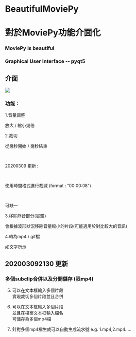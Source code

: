 # BeautifulMoviePy
 
# 對於MoviePy功能介面化

### MoviePy is beautiful

### Graphical User Interface -- pyqt5

## 介面

<img src="https://github.com/charlie11438/BeautifulMoviePy/blob/master/GUI.png?raw=true" />

### 功能：
<p>
1.音量調整
 
 <br>
 
 放大 / 縮小幾倍
</p>
 
<p>
2.裁切
 
 <br>
 
  從幾秒開始 / 幾秒結束
  
  <br>
  
  20200309 更新 :
  
  <br>
  
  使用時間格式進行裁減 (format : "00:00:08")
 
 <br>
 
 可缺一
 
 </p>
 
 <p>
 3.移除靜音部分(實驗)
 
 <br>
 
 會根據波形狀況移除音量較小的片段(可能適用於對比較大的音訊)
 </p>
 
 <p>
 4.轉為mp4 / gif檔
 
 <br>
 
 如文字所示
 </p>

## 202003092130 更新

### 多個subclip合併以及分開儲存 (限mp4) 
<p>

5. 可以在文本框輸入多個片段
   <br>
   實現裁切多個片段並且合併
   
</p>

<p>

6. 可以在文本框輸入多個片段
	<br>
   並且在檔案文本框輸入檔名
	<br>
	可儲存為多個mp4檔
	
</p>

<p>

7. 針對多個mp4檔生成可以自動生成流水號 e.g. 1.mp4,2.mp4.....

</p>

